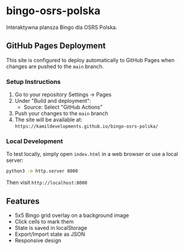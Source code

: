 # bingo-osrs-polska

Interaktywna plansza Bingo dla OSRS Polska.

## GitHub Pages Deployment

This site is configured to deploy automatically to GitHub Pages when changes are pushed to the `main` branch.

### Setup Instructions

1. Go to your repository Settings → Pages
2. Under "Build and deployment":
   - Source: Select "GitHub Actions"
3. Push your changes to the `main` branch
4. The site will be available at: `https://kamildevelopments.github.io/bingo-osrs-polska/`

### Local Development

To test locally, simply open `index.html` in a web browser or use a local server:

```bash
python3 -m http.server 8000
```

Then visit `http://localhost:8000`

## Features

- 5x5 Bingo grid overlay on a background image
- Click cells to mark them
- State is saved in localStorage
- Export/Import state as JSON
- Responsive design